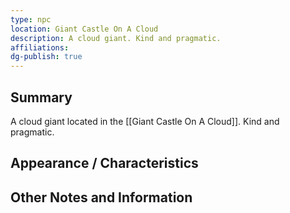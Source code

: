 ```yaml
---
type: npc
location: Giant Castle On A Cloud
description: A cloud giant. Kind and pragmatic.
affiliations: 
dg-publish: true
---
```

## Summary
A cloud giant located in the [[Giant Castle On A Cloud]]. Kind and pragmatic.

## Appearance / Characteristics


## Other Notes and Information
